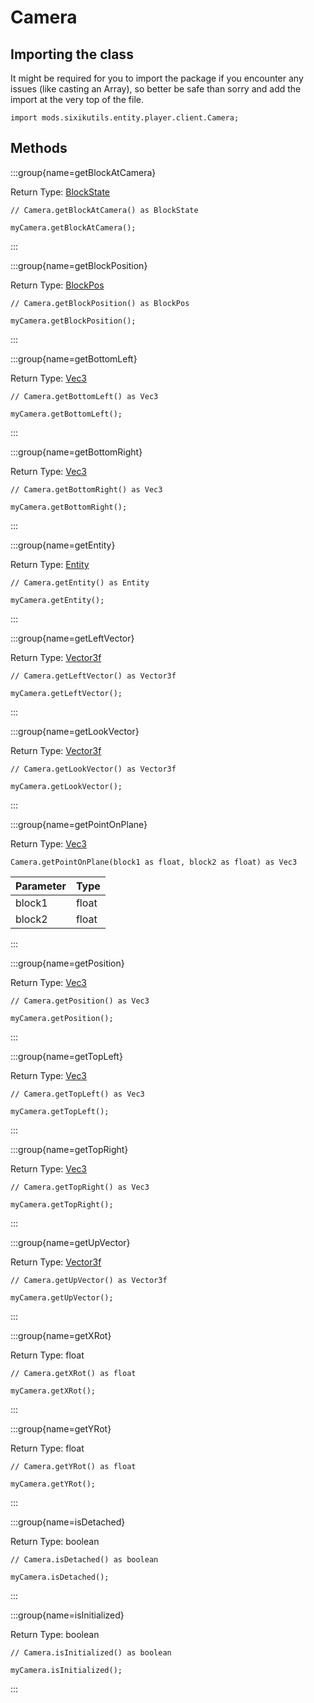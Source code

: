 # Camera

## Importing the class

It might be required for you to import the package if you encounter any issues (like casting an Array), so better be safe than sorry and add the import at the very top of the file.
```zenscript
import mods.sixikutils.entity.player.client.Camera;
```


## Methods

:::group{name=getBlockAtCamera}

Return Type: [BlockState](/vanilla/api/block/BlockState)

```zenscript
// Camera.getBlockAtCamera() as BlockState

myCamera.getBlockAtCamera();
```

:::

:::group{name=getBlockPosition}

Return Type: [BlockPos](/vanilla/api/util/math/BlockPos)

```zenscript
// Camera.getBlockPosition() as BlockPos

myCamera.getBlockPosition();
```

:::

:::group{name=getBottomLeft}

Return Type: [Vec3](/vanilla/api/util/math/Vec3)

```zenscript
// Camera.getBottomLeft() as Vec3

myCamera.getBottomLeft();
```

:::

:::group{name=getBottomRight}

Return Type: [Vec3](/vanilla/api/util/math/Vec3)

```zenscript
// Camera.getBottomRight() as Vec3

myCamera.getBottomRight();
```

:::

:::group{name=getEntity}

Return Type: [Entity](/mods/sixikutils/utils/entity/Entity)

```zenscript
// Camera.getEntity() as Entity

myCamera.getEntity();
```

:::

:::group{name=getLeftVector}

Return Type: [Vector3f](/vanilla/api/util/math/Vector3f)

```zenscript
// Camera.getLeftVector() as Vector3f

myCamera.getLeftVector();
```

:::

:::group{name=getLookVector}

Return Type: [Vector3f](/vanilla/api/util/math/Vector3f)

```zenscript
// Camera.getLookVector() as Vector3f

myCamera.getLookVector();
```

:::

:::group{name=getPointOnPlane}

Return Type: [Vec3](/vanilla/api/util/math/Vec3)

```zenscript
Camera.getPointOnPlane(block1 as float, block2 as float) as Vec3
```

| Parameter | Type  |
|-----------|-------|
| block1    | float |
| block2    | float |


:::

:::group{name=getPosition}

Return Type: [Vec3](/vanilla/api/util/math/Vec3)

```zenscript
// Camera.getPosition() as Vec3

myCamera.getPosition();
```

:::

:::group{name=getTopLeft}

Return Type: [Vec3](/vanilla/api/util/math/Vec3)

```zenscript
// Camera.getTopLeft() as Vec3

myCamera.getTopLeft();
```

:::

:::group{name=getTopRight}

Return Type: [Vec3](/vanilla/api/util/math/Vec3)

```zenscript
// Camera.getTopRight() as Vec3

myCamera.getTopRight();
```

:::

:::group{name=getUpVector}

Return Type: [Vector3f](/vanilla/api/util/math/Vector3f)

```zenscript
// Camera.getUpVector() as Vector3f

myCamera.getUpVector();
```

:::

:::group{name=getXRot}

Return Type: float

```zenscript
// Camera.getXRot() as float

myCamera.getXRot();
```

:::

:::group{name=getYRot}

Return Type: float

```zenscript
// Camera.getYRot() as float

myCamera.getYRot();
```

:::

:::group{name=isDetached}

Return Type: boolean

```zenscript
// Camera.isDetached() as boolean

myCamera.isDetached();
```

:::

:::group{name=isInitialized}

Return Type: boolean

```zenscript
// Camera.isInitialized() as boolean

myCamera.isInitialized();
```

:::


